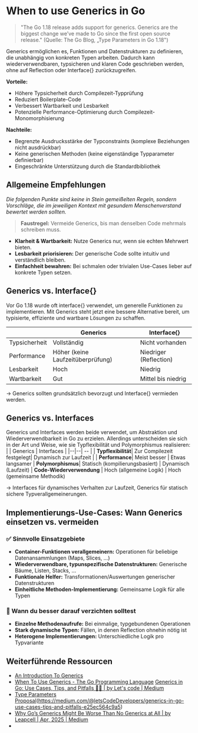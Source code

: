 # When to use Generics in Go

> "The Go 1.18 release adds support for generics. Generics are the biggest change we’ve made to Go since the first open source release." (Quelle: The Go Blog, „Type Parameters in Go 1.18")

Generics ermöglichen es, Funktionen und Datenstrukturen zu definieren, die unabhängig von konkreten Typen arbeiten. Dadurch kann wiederverwendbaren, typsicheren und klaren Code geschrieben werden, ohne auf Reflection oder Interface{} zurückzugreifen.

**Vorteile:**

- Höhere Typsicherheit durch Compilezeit-Typprüfung
- Reduziert Boilerplate-Code
- Verbessert Wartbarkeit und Lesbarkeit 
- Potenzielle Performance-Optimierung durch Compilezeit-Monomorphisierung

**Nachteile:**

- Begrenzte Ausdrucksstärke der Typconstraints (komplexe Beziehungen nicht ausdrückbar)
- Keine generischen Methoden (keine eigenständige Typparameter definierbar)
- Eingeschränkte Unterstützung durch die Standardbibliothek

## Allgemeine Empfehlungen

_Die folgenden Punkte sind keine in Stein gemeißelten Regeln, sondern Vorschläge, die im jeweiligen Kontext mit gesundem Menschenverstand bewertet werden sollten._

>  **Faustregel:**
> Vermeide Generics, bis man denselben Code mehrmals schreiben muss.

- **Klarheit & Wartbarkeit:** Nutze Generics nur, wenn sie echten Mehrwert bieten.
- **Lesbarkeit priorisieren:** Der generische Code sollte intuitiv und verständlich bleiben.
- **Einfachheit bewahren:** Bei schmalen oder trivialen Use-Cases lieber auf konkrete Typen setzen.

## Generics vs. Interface{}

Vor Go 1.18 wurde oft interface{} verwendet, um generelle Funktionen zu implementieren. 
Mit Generics steht jetzt eine bessere Alternative bereit, um typisierte, effiziente und wartbare Lösungen zu schaffen.

|  | Generics | Interface{} |
| -- | -- | -- |
| Typsicherheit | Vollständig | Nicht vorhanden |
| Performance | Höher (keine Laufzeitüberprüfung) | Niedriger (Reflection)
| Lesbarkeit | Hoch | Niedrig
| Wartbarkeit | Gut | Mittel bis niedrig

-> Generics sollten grundsätzlich bevorzugt und Interface{} vermieden werden.

## Generics vs. Interfaces

Generics und Interfaces werden beide verwendet, um Abstraktion und Wiederverwendbarkeit in Go zu erzielen. 
Allerdings unterscheiden sie sich in der Art und Weise, wie sie Typflexibilität und Polymorphismus realisieren:
|  | Generics | Interfaces |
|--|--| -- |
| **Typflexibilität**| Zur Compilezeit festgelegt| Dynamisch zur Laufzeit |
| **Performance**| Meist besser | Etwas langsamer
| **Polymorphismus**| Statisch (kompilierungsbasiert) | Dynamisch (Laufzeit)
| **Code-Wiederverwendung** | Hoch (allgemeine Logik) | Hoch (gemeinsame Methodik)
  
 -> Interfaces für dynamisches Verhalten zur Laufzeit, Generics für statisch sichere Typverallgemeinerungen.

## Implementierungs-Use-Cases: Wann Generics einsetzen vs. vermeiden
  
### ✅ Sinnvolle Einsatzgebiete
-  **Container-Funktionen verallgemeinern:** Operationen für beliebige Datenansammlungen (Maps, Slices, ...)
-  **Wiederverwendbare, typunspezifische Datenstrukturen:** Generische Bäume, Listen, Stacks, ...
-  **Funktionale Helfer:** Transformationen/Auswertungen generischer Datenstrukturen
-  **Einheitliche Methoden-Implementierung:** Gemeinsame Logik für alle Typen
  
### 🚫 Wann du besser darauf verzichten solltest
-  **Einzelne Methodenaufrufe:** Bei einmalige, typgebundenen Operationen
-  **Stark dynamische Typen:** Fällen, in denen Reflection ohnehin nötig ist
-  **Heterogene Implementierungen:** Unterschiedliche Logik pro Typvariante

## Weiterführende Ressourcen
- [An Introduction To Generics](https://go.dev/blog/intro-generics)
- [When To Use Generics - The Go Programming Language](https://go.dev/blog/when-generics)
[Generics in Go: Use Cases, Tips, and Pitfalls 🧰🐹 | by Let's code | Medium](https://medium.com/@letsCodeDevelopers/generics-in-go-use-cases-tips-and-pitfalls-e25ec564c9a5)
- [Type Parameters Proposal](https://go.googlesource.com/proposal/+/refs/heads/master/design/43651-type-parameters.md)(https://medium.com/@letsCodeDevelopers/generics-in-go-use-cases-tips-and-pitfalls-e25ec564c9a5)
- [Why Go’s Generics Might Be Worse Than No Generics at All | by Leapcell | Apr, 2025 | Medium](https://leapcell.medium.com/why-gos-generics-might-be-worse-than-no-generics-at-all-7b2373ce99f0)
- <!-- https://stackedit.io/app# -->